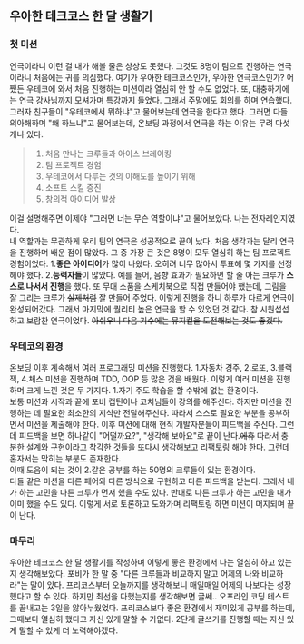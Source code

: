 ## 우아한 테크코스 한 달 생활기

### 첫 미션
연극이라니 이런 걸 내가 해볼 줄은 상상도 못했다. 그것도 8명이 팀으로 진행하는 연극이라니 처음에는 귀를 의심했다. 여기가 우아한 테크코스인가, 우아한 연극코스인가?
어쨌든 우테코에 와서 처음 진행하는 미션이라 열심히 안 할 수도 없었다. 또, 대충하기에는 연극 강사님까지 모셔가며 특강까지 들었다.
그래서 주말에도 회의를 하며 연습했다. 그러자 친구들이 "우테코에서 뭐하냐"고 물어보는데 연극을 한다고 했다.
그러면 다들 의아해하며 "왜 하느냐"고 물어보는데, 온보딩 과정에서 연극을 하는 이유는 무려 다섯 개나 있다.
> 1. 처음 만나는 크루들과 아이스 브레이킹
> 2. 팀 프로젝트 경험
> 3. 우테코에서 다루는 것의 이해도를 높이기 위해
> 4. 소프트 스킬 증진
> 5. 창의적 아이디어 발상  

이걸 설명해주면 이제야 "그러면 너는 무슨 역할이냐"고 물어보았다. 나는 전자레인지였다.  
내 역할과는 무관하게 우리 팀의 연극은 성공적으로 끝이 났다. 처음 생각과는 달리 연극을 진행하며 배운 점이 많았다.
그 중 가장 큰 것은 8명이 모두 열심히 하는 팀 프로젝트 경험이었다.
1.**좋은 아이디어**가 많이 나왔다. 오히려 너무 많아서 투표해 몇 가지를 선정해야 했다.
2.**능력자들**이 많았다. 예를 들어, 음향 효과가 필요하면 할 줄 아는 크루가 **스스로 나서서 진행**을 했다.
또 무대 소품을 스케치북으로 직접 만들어야 했는데, 그림을 잘 그리는 크루가 ~~실제처럼~~ 잘 만들어 주었다.
이렇게 진행을 하니 하루가 다르게 연극이 완성되어갔다. 그래서 마지막에 퀄리티 높은 연극을 할 수 있었던 것 같다.
참 시원섭섭하고 보람찬 연극이었다. ~~아쉬우니 다음 기수에는 뮤지컬을 도전해보는 것도 좋겠다.~~

### 우테코의 환경
온보딩 이후 계속해서 여러 프로그래밍 미션을 진행했다.
1.자동차 경주, 2.로또, 3.블랙잭, 4.체스 미션을 진행하며 TDD, OOP 등 많은 것을 배웠다. 이렇게 여러 미션을 진행하며 크게 느낀 것은 두 가지다.
1.자기 주도 학습을 할 수밖에 없는 환경이다.  
보통 미션과 시작과 끝에 포비 캡틴이나 코치님들이 강의를 해주신다. 하지만 미션을 진행하는 데 필요한 최소한의 지식만 전달해주신다.
따라서 스스로 필요한 부분을 공부하면서 미션을 제출해야 한다. 이후 미션에 대해 현직 개발자분들이 피드백을 주신다.
그런데 피드백을 보면 하나같이 "어떨까요?", "생각해 보아요"로 끝이 난다.~~에휴~~
따라서 충분한 설계와 구현이라고 착각한 것들을 또다시 생각해보고 리팩토링 해야 한다. 그런데 혼자서는 막히는 부분도 존재한다.  
이때 도움이 되는 것이 2.같은 공부를 하는 50명의 크루들이 있는 환경이다.  
다들 같은 미션을 다른 페어와 다른 방식으로 구현하고 다른 피드백을 받는다.
그래서 내가 하는 고민을 다른 크루가 먼저 했을 수도 있다. 반대로 다른 크루가 하는 고민을 내가 이미 했을 수도 있다.
이렇게 서로 토론하고 도와가며 리팩토링 하면 미션이 머지되며 끝이 난다.


### 마무리
우아한 테크코스 한 달 생활기를 작성하며 이렇게 좋은 환경에서 나는 열심히 하고 있는지 생각해보았다.
포비가 한 말 중 "다른 크루들과 비교하지 말고 어제의 나와 비교하라"는 말이 있다. 프리코스부터 오늘까지를 생각해보니 매일매일 어제의 나보다는 성장했다고 할 수 있다.
하지만 최선을 다했는지를 생각해보면 글쎄..
오프라인 코딩 테스트를 끝내고는 3일을 앓아누웠었다. 프리코스보다 좋은 환경에서 재미있게 공부를 하는데, 그때보다 열심히 했다고 자신 있게 말할 수 가없다.
2단계 글쓰기를 진행할 때는 자신 있게 말할 수 있게 더 노력해야겠다.
